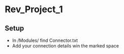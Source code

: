 # Rev_Project_1

## Setup

 - In /Modules/ find Connector.txt
 - Add your connection details win the marked space
 